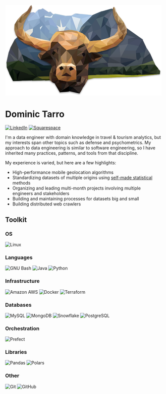[![Portfolio](./assets/Tarro-raster.png)](https://tarro.work)

# Dominic Tarro

[![LinkedIn](https://img.shields.io/badge/LinkedIn-blue?style=for-the-badge&logo=linkedin&logoColor=white)](https://www.linkedin.com/in/dominic-tarro-1ab4b5152)
[![Squarespace](https://img.shields.io/badge/Portfolio-000000?style=for-the-badge&logo=squarespace&logoColor=white)](https://tarro.work)

I'm a data engineer with domain knowledge in travel & tourism analytics, but my interests span other topics such as defense and psychometrics. My approach to data engineering is similar to software engineering, so I have inherited many practices, patterns, and tools from that discipline.

My experience is varied, but here are a few highlights:

- High-performance mobile geolocation algorithms
- Standardizing datasets of multiple origins using [self-made statistical](https://tarro.work/code/the-hannah-montana-problem) methods
- Organizing and leading multi-month projects involving multiple engineers and stakeholders
- Building and maintaining processes for datasets big and small
- Building distributed web crawlers

## Toolkit

### OS

![Linux](https://img.shields.io/badge/Linux-FCC624?style=for-the-badge&logo=linux&logoColor=black)

### Languages

![GNU Bash](https://img.shields.io/badge/GNU_Bash-ED8B00?style=for-the-badge&logo=gnubash&logoColor=white)
![Java](https://img.shields.io/badge/Java-f89820?style=for-the-badge&logo=java&logoColor=white)
![Python](https://img.shields.io/badge/Python-3776AB?style=for-the-badge&logo=python&logoColor=white)

### Infrastructure

![Amazon AWS](https://img.shields.io/badge/Amazon_AWS-232F3E?style=for-the-badge&logo=amazonaws&logoColor=white)
![Docker](https://img.shields.io/badge/Docker-2496ED?style=for-the-badge&logo=docker&logoColor=white)
![Terraform](https://img.shields.io/badge/Terraform-7B42BC?style=for-the-badge&logo=terraform&logoColor=white)

### Databases

![MySQL](https://img.shields.io/badge/MySQL-4479A1?style=for-the-badge&logo=mysql&logoColor=white)
![MongoDB](https://img.shields.io/badge/MongoDB-47A248?style=for-the-badge&logo=mongodb&logoColor=white)
![Snowflake](https://img.shields.io/badge/Snowflake-29B5E8?style=for-the-badge&logo=snowflake&logoColor=white)
![PostgreSQL](https://img.shields.io/badge/PostgreSQL-4169E1?style=for-the-badge&logo=postgresql&logoColor=white)

### Orchestration

![Prefect](https://img.shields.io/badge/Prefect-024DFD?style=for-the-badge&logo=prefect&logoColor=white)

### Libraries

![Pandas](https://img.shields.io/badge/Pandas-150458?style=for-the-badge&logo=pandas&logoColor=white)
![Polars](https://img.shields.io/badge/Polars-CD792C?style=for-the-badge&logo=polars&logoColor=white)

### Other

![Git](https://img.shields.io/badge/Git-F05032?style=for-the-badge&logo=git&logoColor=white)
![GitHub](https://img.shields.io/badge/GitHub-181717?style=for-the-badge&logo=github&logoColor=white)

